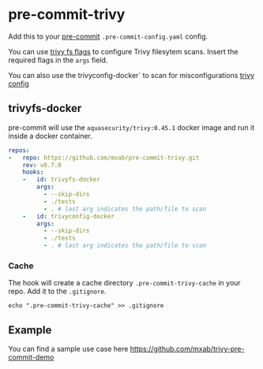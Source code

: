 # pre-commit-trivy

Add this to your [pre-commit](https://pre-commit.com/) `.pre-commit-config.yaml` config.

You can use [trivy fs flags](https://aquasecurity.github.io/trivy/v0.45/docs/target/filesystem/) to configure Trivy filesytem scans.
Insert the required flags in the `args` field.

You can also use the trivyconfig-docker` to scan for misconfigurations [trivy config](https://aquasecurity.github.io/trivy/v0.45/docs/misconfiguration/scanning/)

## trivyfs-docker
pre-commit will use the `aquasecurity/trivy:0.45.1` docker image and run it inside a docker container.

```yaml
repos:
-   repo: https://github.com/mxab/pre-commit-trivy.git
    rev: v0.7.0
    hooks:
    -   id: trivyfs-docker
        args:
          - --skip-dirs
          - ./tests
          - . # last arg indicates the path/file to scan
    -   id: trivyconfig-docker
        args:
          - --skip-dirs
          - ./tests
          - . # last arg indicates the path/file to scan
```
### Cache
The hook will create a cache directory `.pre-commit-trivy-cache` in your repo. Add it to the `.gitignore`.

```
echo ".pre-commit-trivy-cache" >> .gitignore
```

## Example

You can find a sample use case here https://github.com/mxab/trivy-pre-commit-demo
